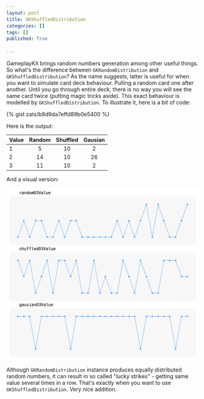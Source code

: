 ```yaml
---
layout: post
title: GKShuffledDistribution
categories: []
tags: []
published: True

---
```


GameplayKit brings random numbers generation among other useful things. So what's the difference between `GKRandomDistribution` and `GKShuffledDistribution`? As the name suggests, latter is useful for when you want to simulate card deck behaviour. Pulling a random card one after another. Until you go through entire deck, there is no way you will see the same card twice (putting magic tricks aside). 
This exact behaviour is modelled by `GKShuffledDistribution`. To illustrate it, here is a bit of code:

{% gist zats/b8d9da7effd89b0e5400 %}

Here is the output:

| Value | Random | Shuffled | Gausian |
| :-- | :--: | :--: | :--: | 
| 1 | 5 | 10 | 2 |
| 2 | 14 | 10| 26 |
| 3 | 11 | 10 | 2 | 

And a visual version:

![](/assets/2015-08-15/random.png)

Although `GKRandomDistribution` instance produces equally distributed random numbers, it can result in so called "lucky strikes" - getting same value several times in a row. That's exactly when you want to use `GKShuffledDistribution`. Very nice addition.
